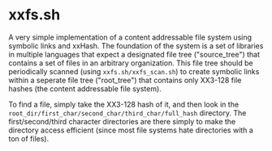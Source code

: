 # xxfs.sh

A very simple implementation of a content addressable file system using symbolic links and xxHash.
The foundation of the system is a set of libraries in multiple languages that expect a designated
file tree ("source_tree") that contains a set of files in an arbitrary organization. This file tree
should be periodically scanned (using `xxfs.sh/xxfs_scan.sh`) to create symbolic links within a seperate
file tree ("root_tree") that contains only XX3-128 file hashes (the content addressable file system).

To find a file, simply take the XX3-128 hash of it, and then look in the `root_dir/first_char/second_char/third_char/full_hash` directory. The first/second/third character directories are there simply to make the directory access efficient (since most file systems hate directories with a ton of files).